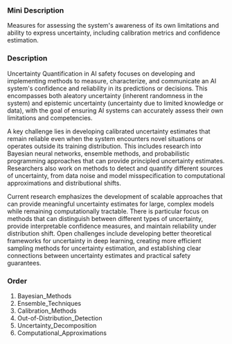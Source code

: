 ### Mini Description

Measures for assessing the system's awareness of its own limitations and ability to express uncertainty, including calibration metrics and confidence estimation.

### Description

Uncertainty Quantification in AI safety focuses on developing and implementing methods to measure, characterize, and communicate an AI system's confidence and reliability in its predictions or decisions. This encompasses both aleatory uncertainty (inherent randomness in the system) and epistemic uncertainty (uncertainty due to limited knowledge or data), with the goal of ensuring AI systems can accurately assess their own limitations and competencies.

A key challenge lies in developing calibrated uncertainty estimates that remain reliable even when the system encounters novel situations or operates outside its training distribution. This includes research into Bayesian neural networks, ensemble methods, and probabilistic programming approaches that can provide principled uncertainty estimates. Researchers also work on methods to detect and quantify different sources of uncertainty, from data noise and model misspecification to computational approximations and distributional shifts.

Current research emphasizes the development of scalable approaches that can provide meaningful uncertainty estimates for large, complex models while remaining computationally tractable. There is particular focus on methods that can distinguish between different types of uncertainty, provide interpretable confidence measures, and maintain reliability under distribution shift. Open challenges include developing better theoretical frameworks for uncertainty in deep learning, creating more efficient sampling methods for uncertainty estimation, and establishing clear connections between uncertainty estimates and practical safety guarantees.

### Order

1. Bayesian_Methods
2. Ensemble_Techniques
3. Calibration_Methods
4. Out-of-Distribution_Detection
5. Uncertainty_Decomposition
6. Computational_Approximations
